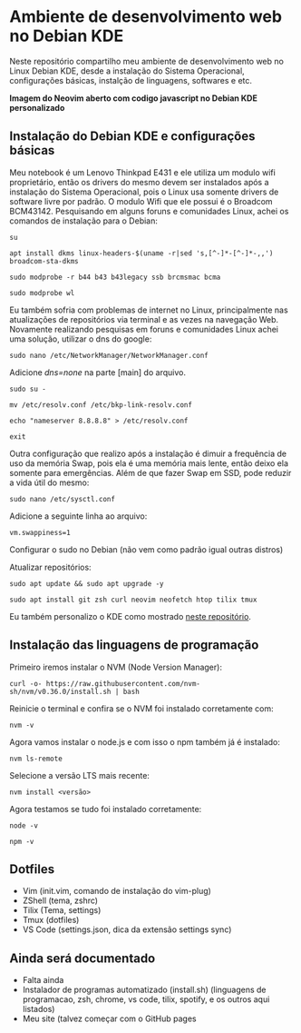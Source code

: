 # Ambiente de desenvolvimento web no Debian KDE
Neste repositório compartilho meu ambiente de desenvolvimento web no Linux Debian KDE, desde a instalação do Sistema Operacional, configurações básicas, instalção de linguagens, softwares e etc.




**Imagem do Neovim aberto com codigo javascript no Debian KDE personalizado**




## Instalação do Debian KDE e configurações básicas

Meu notebook é um Lenovo Thinkpad E431 e ele utiliza um modulo wifi proprietário, então os drivers do mesmo devem ser instalados após a instalação do Sistema Operacional, pois o Linux usa somente drivers de software livre por padrão. O modulo Wifi que ele possui é o Broadcom BCM43142. Pesquisando em alguns foruns e comunidades Linux, achei os comandos de instalação para o Debian:

`su`

`apt install dkms linux-headers-$(uname -r|sed 's,[^-]*-[^-]*-,,') broadcom-sta-dkms`

`sudo modprobe -r b44 b43 b43legacy ssb brcmsmac bcma`

`sudo modprobe wl`

Eu também sofria com problemas de internet no Linux, principalmente nas atualizações de repositórios via terminal e as vezes na navegação Web. Novamente realizando pesquisas em foruns e comunidades Linux achei uma solução, utilizar o dns do google:

`sudo nano /etc/NetworkManager/NetworkManager.conf`

Adicione *dns=none* na parte [main] do arquivo.

`sudo su -`

`mv /etc/resolv.conf /etc/bkp-link-resolv.conf`

`echo "nameserver 8.8.8.8" > /etc/resolv.conf`

`exit`

Outra configuração que realizo após a instalação é dimuir a frequência de uso da memória Swap, pois ela é uma memória mais lente, então deixo ela somente para emergências. Além de que fazer Swap em SSD, pode reduzir a vida útil do mesmo:

`sudo nano /etc/sysctl.conf`

Adicione a seguinte linha ao arquivo:

`vm.swappiness=1`

Configurar o sudo no Debian (não vem como padrão igual outras distros)

Atualizar repositórios:

`sudo apt update && sudo apt upgrade -y`

`sudo apt install git zsh curl neovim neofetch htop tilix tmux`

Eu também personalizo o KDE como mostrado [neste repositório](https://www.google.com).

## Instalação das linguagens de programação

Primeiro iremos instalar o NVM (Node Version Manager):

`curl -o- https://raw.githubusercontent.com/nvm-sh/nvm/v0.36.0/install.sh | bash`

Reinicie o terminal e confira se o NVM foi instalado corretamente com:

`nvm -v`

Agora vamos instalar o node.js e com isso o npm também já é instalado:

`nvm ls-remote`

Selecione a versão LTS mais recente:

`nvm install <versão>`

Agora testamos se tudo foi instalado corretamente:

`node -v`

`npm -v`

## Dotfiles

* Vim (init.vim, comando de instalação do vim-plug)
* ZShell (tema, zshrc)
* Tilix (Tema, settings)
* Tmux (dotfiles)
* VS Code (settings.json, dica da extensão settings sync)

## Ainda será documentado

* Falta ainda 
* Instalador de programas automatizado (install.sh) (linguagens de programacao, zsh, chrome, vs code, tilix, spotify, e os outros aqui listados)
* Meu site (talvez começar com o GitHub pages
